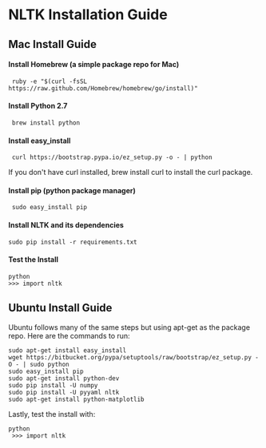 NLTK Installation Guide
====

## Mac Install Guide

#### Install Homebrew (a simple package repo for Mac)
    
     ruby -e "$(curl -fsSL https://raw.github.com/Homebrew/homebrew/go/install)"

#### Install Python 2.7
     brew install python 

#### Install easy_install
     curl https://bootstrap.pypa.io/ez_setup.py -o - | python
     
If you don't have curl installed, brew install curl to install the curl package.

#### Install pip (python package manager)

     sudo easy_install pip

#### Install NLTK and its dependencies
    sudo pip install -r requirements.txt

#### Test the Install
    python 
    >>> import nltk

## Ubuntu Install Guide

Ubuntu follows many of the same steps but using apt-get as the package repo. Here are the commands to run:

    sudo apt-get install easy_install 
    wget https://bitbucket.org/pypa/setuptools/raw/bootstrap/ez_setup.py -O - | sudo python 
    sudo easy_install pip 
    sudo apt-get install python-dev 
    sudo pip install -U numpy 
    sudo pip install -U pyyaml nltk
    sudo apt-get install python-matplotlib

Lastly, test the install with:

    python
     >>> import nltk
